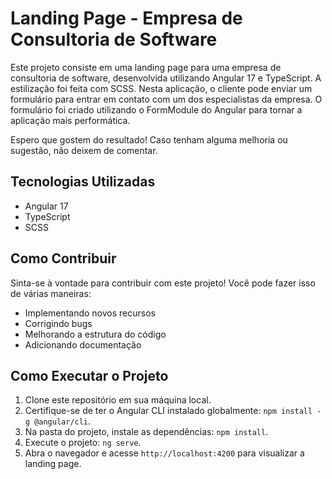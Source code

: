 # Landing Page - Empresa de Consultoria de Software

Este projeto consiste em uma landing page para uma empresa de consultoria de software, desenvolvida utilizando Angular 17 e TypeScript. A estilização foi feita com SCSS. Nesta aplicação, o cliente pode enviar um formulário para entrar em contato com um dos especialistas da empresa. O formulário foi criado utilizando o FormModule do Angular para tornar a aplicação mais performática.

Espero que gostem do resultado! Caso tenham alguma melhoria ou sugestão, não deixem de comentar.

## Tecnologias Utilizadas

- Angular 17
- TypeScript
- SCSS

## Como Contribuir

Sinta-se à vontade para contribuir com este projeto! Você pode fazer isso de várias maneiras:

- Implementando novos recursos
- Corrigindo bugs
- Melhorando a estrutura do código
- Adicionando documentação

## Como Executar o Projeto

1. Clone este repositório em sua máquina local.
2. Certifique-se de ter o Angular CLI instalado globalmente: `npm install -g @angular/cli`.
3. Na pasta do projeto, instale as dependências: `npm install`.
4. Execute o projeto: `ng serve`.
5. Abra o navegador e acesse `http://localhost:4200` para visualizar a landing page.

